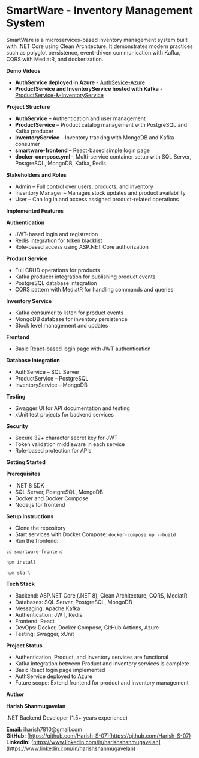 # SmartWare - Inventory Management System

SmartWare is a microservices-based inventory management system built with .NET Core using Clean Architecture. It demonstrates modern practices such as polyglot persistence, event-driven communication with Kafka, CQRS with MediatR, and dockerization.

**Demo Videos**

- **AuthService deployed in Azure** - [AuthSevice-Azure](https://drive.google.com/file/d/1s-DLRFwmeGVKCBHE-l1U5ro_9-ddIi8Z/view?usp=sharing)
- **ProductService and InventoryService hosted with Kafka** - [ProductService-&-InventoryService](https://drive.google.com/file/d/1YrfiqpHu745HC7kA8FjkLvmB-uKcR8OG/view?usp=sharing)

**Project Structure**

- **AuthService** – Authentication and user management
- **ProductService** – Product catalog management with PostgreSQL and Kafka producer
- **InventoryService** – Inventory tracking with MongoDB and Kafka consumer
- **smartware-frontend** – React-based simple login page
- **docker-compose.yml** – Multi-service container setup with SQL Server, PostgreSQL, MongoDB, Kafka, Redis

**Stakeholders and Roles**

- Admin – Full control over users, products, and inventory
- Inventory Manager – Manages stock updates and product availability
- User – Can log in and access assigned product-related operations

**Implemented Features**

**Authentication**

- JWT-based login and registration
- Redis integration for token blacklist
- Role-based access using ASP.NET Core authorization

**Product Service**

- Full CRUD operations for products
- Kafka producer integration for publishing product events
- PostgreSQL database integration
- CQRS pattern with MediatR for handling commands and queries

**Inventory Service**

- Kafka consumer to listen for product events
- MongoDB database for inventory persistence
- Stock level management and updates

**Frontend**

- Basic React-based login page with JWT authentication

**Database Integration**

- AuthService – SQL Server
- ProductService – PostgreSQL
- InventoryService – MongoDB

**Testing**

- Swagger UI for API documentation and testing
- xUnit test projects for backend services

**Security**

- Secure 32+ character secret key for JWT
- Token validation middleware in each service
- Role-based protection for APIs

**Getting Started**

**Prerequisites**

- .NET 8 SDK
- SQL Server, PostgreSQL, MongoDB
- Docker and Docker Compose
- Node.js for frontend

**Setup Instructions**

- Clone the repository
- Start services with Docker Compose: `docker-compose up --build`
- Run the frontend:

`cd smartware-frontend`

`npm install`

`npm start`

**Tech Stack**

- Backend: ASP.NET Core (.NET 8), Clean Architecture, CQRS, MediatR
- Databases: SQL Server, PostgreSQL, MongoDB
- Messaging: Apache Kafka
- Authentication: JWT, Redis
- Frontend: React
- DevOps: Docker, Docker Compose, GitHub Actions, Azure
- Testing: Swagger, xUnit

**Project Status**

- Authentication, Product, and Inventory services are functional
- Kafka integration between Product and Inventory services is complete
- Basic React login page implemented
- AuthService deployed to Azure
- Future scope: Extend frontend for product and inventory management

**Author**

**Harish Shanmugavelan**  

.NET Backend Developer (1.5+ years experience)  

**Email:** iharish7810@gmail.com  
**GitHub:** [https://github.com/Harish-S-07](https://github.com/Harish-S-07)  
**LinkedIn:** [https://www.linkedin.com/in/harishshanmugavelan](https://www.linkedin.com/in/harishshanmugavelan)